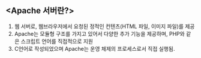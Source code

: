 ## <Apache 서버란?>
 1.  웹 서버로, 웹브라우저에서 요청된 정적인 컨텐츠(HTML 파일, 이미지 파일)를 제공
 2.  Apache는 모듈형 구조를 가지고 있어서 다양한 추가 기능을 제공하며, PHP와 같은 스크립트 언어를 직접적으로 지원
 3.  C언어로 작성되었으며 Apache는 운영 체제의 프로세스로서 직접 실행됨.
